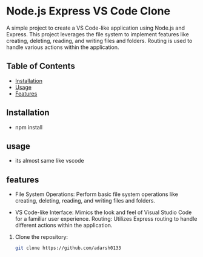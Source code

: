 # Node.js Express VS Code Clone

A simple project to create a VS Code-like application using Node.js and Express. This project leverages the file system to implement features like creating, deleting, reading, and writing files and folders. Routing is used to handle various actions within the application.

## Table of Contents

- [Installation](#installation)
- [Usage](#usage)
- [Features](#features)

## Installation

- npm install

## usage

- its almost same like vscode 

## features

- File System Operations: Perform basic file system operations like creating, deleting, reading, and writing files and folders.

- VS Code-like Interface: Mimics the look and feel of Visual Studio Code for a familiar user experience.
  Routing: Utilizes Express routing to handle different actions within the application.

1. Clone the repository:

   ```bash
   git clone https://github.com/adarsh0133
   ```
